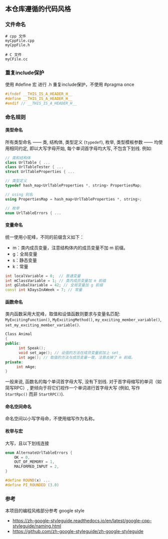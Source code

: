 



## 本仓库遵循的代码风格

### 文件命名

```shell
# cpp 文件
myCppFile.cpp
myCppFile.h

# C 文件
myCFile.cc
```

### 重复include保护

使用 #define 宏 进行 .h 重复include保护，不使用 \#pragma once

```c++
#ifndef __THIS_IS_A_HEADER_H__
#define __THIS_IS_A_HEADER_H__ 
#endif // __THIS_IS_A_HEADER_H__ 
```

### 命名规则

#### 类型命名

所有类型命名 —— 类, 结构体, 类型定义 (`typedef`), 枚举, 类型模板参数 —— 均使用相同约定, 即以大写字母开始, 每个单词首字母均大写, 不包含下划线. 例如:

```cpp
// 类和结构体
class UrlTable { ...
class UrlTableTester { ...
struct UrlTableProperties { ...

// 类型定义
typedef hash_map<UrlTableProperties *, string> PropertiesMap;

// using 别名
using PropertiesMap = hash_map<UrlTableProperties *, string>;

// 枚举
enum UrlTableErrors { ...
```

#### 变量命名

统一使用小驼峰，不同的前缀含义如下：

- m：类内成员变量，注意结构体内的成员变量不加 m 前缀。
- g：全局变量
- s：静态变量
- k：常量

```cpp
int localVariable = 0;  // 普通变量
int mClassVariable = 1; // 类内成员变量加 m 前缀
int gGlobalVariable = 42; // 全局变量加 g 前缀
const int kDaysInAWeek = 7; // 常量
```

#### 函数命名

类内函数采用大驼峰，取值和设值函数则要求与变量名匹配: `MyExcitingFunction()`, `MyExcitingMethod()`, `my_exciting_member_variable()`, `set_my_exciting_member_variable()`.

```cpp
Class Animal
{
public:
      int Speak();
      void set_age(); // 设值的方法在成员变量前加上 set_
      int age(); // 取值的方法与成员变量一致，注意去掉了 m 前缀。
private:
     int mAge;
}
```

一般来说, 函数名的每个单词首字母大写, 没有下划线. 对于首字母缩写的单词（如简写RPC）, 更倾向于将它们视作一个单词进行首字母大写 (例如, 写作 `StartRpc()` 而非 `StartRPC()`).

#### 命名空间命名

命名空间以小写字母命，不使用缩写作为名称。

#### 枚举与宏

大写，且以下划线连接

```cpp
enum AlternateUrlTableErrors {
    OK = 0,
    OUT_OF_MEMORY = 1,
    MALFORMED_INPUT = 2,
}

#define ROUND(x) ...
#define PI_ROUNDED (3.0)
```

### 参考

本项目的编程风格部分参考 google style

- https://zh-google-styleguide.readthedocs.io/en/latest/google-cpp-styleguide/naming.html
- https://github.com/zh-google-styleguide/zh-google-styleguide